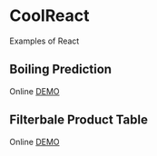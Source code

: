 # CoolReact
Examples of React

## Boiling Prediction

Online [DEMO](http://hujienan.github.io/CoolReact/boiling-prediction/build)

## Filterbale Product Table

Online [DEMO](http://hujienan.github.io/CoolReact/filterable-product-table/build/)
